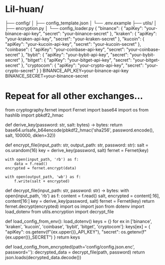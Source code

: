 # Lil-huan/
├── config/
│   ├── config_template.json
│   └── .env.example
├── utils/
│   ├── encryption.py
│   └── config_loader.py
{
  "binance": {
    "apiKey": "your-binance-api-key",
    "secret": "your-binance-secret"
  },
  "kraken": {
    "apiKey": "your-kraken-api-key",
    "secret": "your-kraken-secret"
  },
  "kucoin": {
    "apiKey": "your-kucoin-api-key",
    "secret": "your-kucoin-secret"
  },
  "coinbase": {
    "apiKey": "your-coinbase-api-key",
    "secret": "your-coinbase-secret"
  },
  "bybit": {
    "apiKey": "your-bybit-api-key",
    "secret": "your-bybit-secret"
  },
  "bitget": {
    "apiKey": "your-bitget-api-key",
    "secret": "your-bitget-secret"
  },
  "cryptocom": {
    "apiKey": "your-crypto-api-key",
    "secret": "your-crypto-secret"
  }
}
BINANCE_API_KEY=your-binance-api-key
BINANCE_SECRET=your-binance-secret
# Repeat for all other exchanges...
from cryptography.fernet import Fernet
import base64
import os
from hashlib import pbkdf2_hmac

def derive_key(password: str, salt: bytes) -> bytes:
    return base64.urlsafe_b64encode(pbkdf2_hmac('sha256', password.encode(), salt, 100000, dklen=32))

def encrypt_file(input_path: str, output_path: str, password: str):
    salt = os.urandom(16)
    key = derive_key(password, salt)
    fernet = Fernet(key)

    with open(input_path, 'rb') as f:
        data = f.read()
    encrypted = fernet.encrypt(data)

    with open(output_path, 'wb') as f:
        f.write(salt + encrypted)

def decrypt_file(input_path: str, password: str) -> bytes:
    with open(input_path, 'rb') as f:
        content = f.read()
    salt, encrypted = content[:16], content[16:]
    key = derive_key(password, salt)
    fernet = Fernet(key)
    return fernet.decrypt(encrypted)
    import os
import json
from dotenv import load_dotenv
from utils.encryption import decrypt_file

def load_config_from_env():
    load_dotenv()
    keys = {}
    for ex in ['binance', 'kraken', 'kucoin', 'coinbase', 'bybit', 'bitget', 'cryptocom']:
        keys[ex] = {
            "apiKey": os.getenv(f"{ex.upper()}_API_KEY"),
            "secret": os.getenv(f"{ex.upper()}_SECRET")
        }
    return keys

def load_config_from_encrypted(path='config/config.json.enc', password=''):
    decrypted_data = decrypt_file(path, password)
    return json.loads(decrypted_data.decode())
